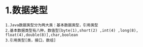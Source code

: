 # 1.数据类型
    1.Java数据类型分为两大类：基本数据类型，引用类型
    2.基本数据类型有八种，数值型[byte(1),short(2) ,int(4) ,long(8), float(4),double(8)],char,boolean
    3.引用类型[类，接口，数组]


